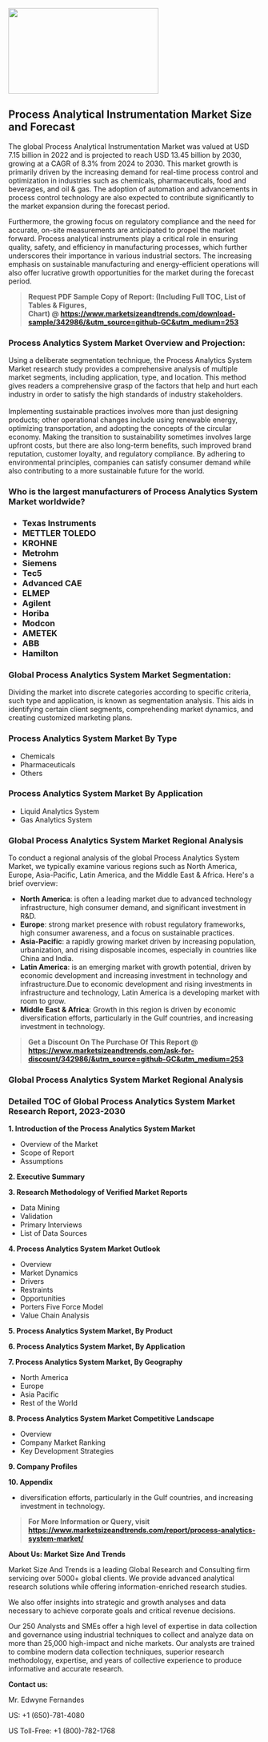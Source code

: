 <p><img class="alignnone size-medium wp-image-20088" src="https://ffe5etoiles.com/wp-content/uploads/2024/12/MST1-300x171.png" alt="" width="300" height="171" /></p><h2>Process Analytical Instrumentation Market Size and Forecast</h2><p>The global Process Analytical Instrumentation Market was valued at USD 7.15 billion in 2022 and is projected to reach USD 13.45 billion by 2030, growing at a CAGR of 8.3% from 2024 to 2030. This market growth is primarily driven by the increasing demand for real-time process control and optimization in industries such as chemicals, pharmaceuticals, food and beverages, and oil & gas. The adoption of automation and advancements in process control technology are also expected to contribute significantly to the market expansion during the forecast period.</p><p>Furthermore, the growing focus on regulatory compliance and the need for accurate, on-site measurements are anticipated to propel the market forward. Process analytical instruments play a critical role in ensuring quality, safety, and efficiency in manufacturing processes, which further underscores their importance in various industrial sectors. The increasing emphasis on sustainable manufacturing and energy-efficient operations will also offer lucrative growth opportunities for the market during the forecast period.</p></p><blockquote id="" class=""><strong>Request PDF Sample Copy of Report: (Including Full TOC, List of Tables &amp; Figures, Chart)&nbsp;@&nbsp;<strong><a href="https://www.marketsizeandtrends.com/download-sample/342986/&utm_source=github-GC&utm_medium=253" target="_blank">https://www.marketsizeandtrends.com/download-sample/342986/&utm_source=github-GC&utm_medium=253</a></strong></strong></blockquote><h3 id="" class="">Process Analytics System Market&nbsp;Overview and Projection:</h3><p id="" class="">Using a deliberate segmentation technique, the Process Analytics System Market research study provides a comprehensive analysis of multiple market segments, including application, type, and location. This method gives readers a comprehensive grasp of the factors that help and hurt each industry in order to satisfy the high standards of industry stakeholders. <br /> <br />Implementing sustainable practices involves more than just designing products; other operational changes include using renewable energy, optimizing transportation, and adopting the concepts of the circular economy. Making the transition to sustainability sometimes involves large upfront costs, but there are also long-term benefits, such improved brand reputation, customer loyalty, and regulatory compliance. By adhering to environmental principles, companies can satisfy consumer demand while also contributing to a more sustainable future for the world.</p><h3 id="" class="">Who is the largest manufacturers of&nbsp;Process Analytics System Market worldwide?</h3><h3 class=""><p><ul><li>Texas Instruments </li><li> METTLER TOLEDO </li><li> KROHNE </li><li> Metrohm </li><li> Siemens </li><li> Tec5 </li><li> Advanced CAE </li><li> ELMEP </li><li> Agilent </li><li> Horiba </li><li> Modcon </li><li> AMETEK </li><li> ABB </li><li> Hamilton</li></ul></p></h3><h3 id="" class="">Global&nbsp;Process Analytics System Market Segmentation:</h3><p id="" class="">Dividing the market into discrete categories according to specific criteria, such type and application, is known as segmentation analysis. This aids in identifying certain client segments, comprehending market dynamics, and creating customized marketing plans.</p><h3 id="" class="">Process Analytics System Market&nbsp;By Type</h3><p><p><ul><li>Chemicals</li><li> Pharmaceuticals</li><li> Others</p></li></ul></p></p><h3 id="" class="">Process Analytics System Market&nbsp;By Application</h3><p class=""><p><ul><li>Liquid Analytics System</li><li> Gas Analytics System</li></ul></p></p><h3 id="" class="">Global Process Analytics System Market Regional Analysis</h3><p id="" class="">To conduct a regional analysis of the global Process Analytics System Market, we typically examine various regions such as North America, Europe, Asia-Pacific, Latin America, and the Middle East &amp; Africa. Here's a brief overview:</p><ul><li><strong>North America</strong>: is often a leading market due to advanced technology infrastructure, high consumer demand, and significant investment in R&amp;D.</li><li><strong>Europe</strong>: strong market presence with robust regulatory frameworks, high consumer awareness, and a focus on sustainable practices.</li><li><strong>Asia-Pacific</strong>: a rapidly growing market driven by increasing population, urbanization, and rising disposable incomes, especially in countries like China and India.</li><li><strong>Latin America</strong>: is an emerging market with growth potential, driven by economic development and increasing investment in technology and infrastructure.Due to economic development and rising investments in infrastructure and technology, Latin America is a developing market with room to grow.</li><li><strong>Middle East &amp; Africa</strong>: Growth in this region is driven by economic diversification efforts, particularly in the Gulf countries, and increasing investment in technology.</li></ul><blockquote id="" class=""><strong>Get a Discount On The Purchase Of This Report @ <strong><a href="https://www.marketsizeandtrends.com/ask-for-discount/342986/&utm_source=github-GC&utm_medium=253" target="_blank">https://www.marketsizeandtrends.com/ask-for-discount/342986/&utm_source=github-GC&utm_medium=253</a></strong></strong></blockquote><h3 id="" class="">Global Process Analytics System Market Regional Analysis</h3><h3 id="" class="">Detailed TOC of Global Process Analytics System Market Research Report, 2023-2030</h3><p id="" class=""><strong>1. Introduction of the Process Analytics System Market</strong></p><ul><li>Overview of the Market</li><li>Scope of Report</li><li>Assumptions</li></ul><p id="" class=""><strong>2. Executive Summary</strong></p><p id="" class=""><strong>3. Research Methodology of Verified Market Reports</strong></p><ul><li>Data Mining</li><li>Validation</li><li>Primary Interviews</li><li>List of Data Sources</li></ul><p id="" class=""><strong>4. Process Analytics System Market Outlook</strong></p><ul><li>Overview</li><li>Market Dynamics</li><li>Drivers</li><li>Restraints</li><li>Opportunities</li><li>Porters Five Force Model</li><li>Value Chain Analysis</li></ul><p id="" class=""><strong>5. Process Analytics System Market, By Product</strong></p><p id="" class=""><strong>6. Process Analytics System Market, By Application</strong></p><p id="" class=""><strong>7. Process Analytics System Market, By Geography</strong></p><ul><li>North America</li><li>Europe</li><li>Asia Pacific</li><li>Rest of the World</li></ul><p id="" class=""><strong>8. Process Analytics System Market Competitive Landscape</strong></p><ul><li>Overview</li><li>Company Market Ranking</li><li>Key Development Strategies</li></ul><p id="" class=""><strong>9. Company Profiles</strong></p><p id="" class=""><strong>10. Appendix</strong></p><ul><li>diversification efforts, particularly in the Gulf countries, and increasing investment in technology.</li></ul><blockquote id="" class=""><strong>For More Information or Query, visit <strong><strong><a href="https://www.marketsizeandtrends.com/report/process-analytics-system-market/" target="_blank">https://www.marketsizeandtrends.com/report/process-analytics-system-market/</a></strong></strong></strong></blockquote><p id="" class=""><strong>About Us: Market Size And Trends</strong></p><p id="" class="">Market Size And Trends is a leading Global Research and Consulting firm servicing over 5000+ global clients. We provide advanced analytical research solutions while offering information-enriched research studies.</p><p id="" class="">We also offer insights into strategic and growth analyses and data necessary to achieve corporate goals and critical revenue decisions.</p><p id="" class="">Our 250 Analysts and SMEs offer a high level of expertise in data collection and governance using industrial techniques to collect and analyze data on more than 25,000 high-impact and niche markets. Our analysts are trained to combine modern data collection techniques, superior research methodology, expertise, and years of collective experience to produce informative and accurate research.</p><p id="" class=""><strong>Contact us:</strong></p><p id="" class="">Mr. Edwyne Fernandes</p><p id="" class="">US: +1 (650)-781-4080</p><p id="" class="">US Toll-Free: +1 (800)-782-1768</p>

